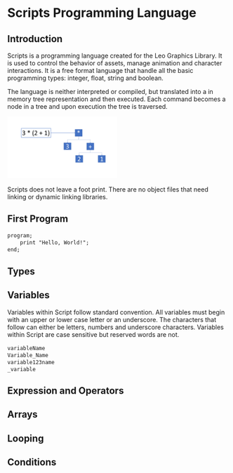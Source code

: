 # Scripts Programming Language

## Introduction

Scripts is a programming language created for the Leo Graphics Library.  It is used to control the behavior of assets, manage animation and character interactions.  It is a free format language that handle all the basic programming types: integer, float, string and boolean. 

The language is neither interpreted or compiled, but translated into a in memory tree representation and then executed.  Each command becomes a node in a tree and upon execution the tree is traversed.  

<img src="images/ReadMeSlides/Slide1.png" width=250>

Scripts does not leave a foot print.  There are no object files that need linking or dynamic linking libraries.

## First Program

```
program;
    print "Hello, World!";
end;
```

## Types

## Variables

Variables within Script follow standard convention.  All variables must begin with an upper or lower case letter or an underscore.  The characters that follow can either be letters, numbers and underscore characters.  Variables within Script are case sensitive but reserved words are not.

```
variableName
Variable_Name
variable123name
_variable
```
## Expression and Operators

## Arrays

## Looping

## Conditions

